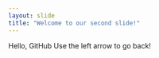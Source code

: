 ```yaml
---
layout: slide
title: "Welcome to our second slide!"
---
```

Hello, GitHub
Use the left arrow to go back!
